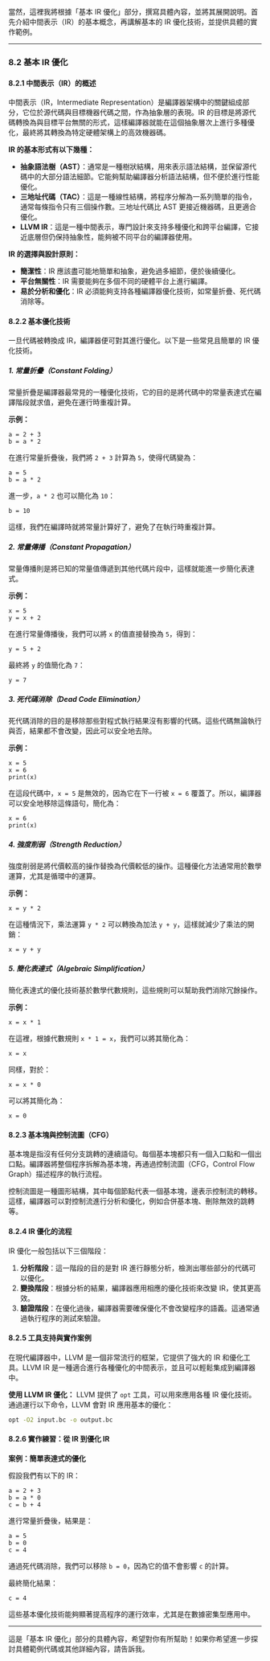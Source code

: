 當然，這裡我將根據「基本 IR 優化」部分，撰寫具體內容，並將其展開說明。首先介紹中間表示（IR）的基本概念，再講解基本的 IR 優化技術，並提供具體的實作範例。

---

### **8.2 基本 IR 優化**

#### **8.2.1 中間表示（IR）的概述**

中間表示（IR，Intermediate Representation）是編譯器架構中的關鍵組成部分，它位於源代碼與目標機器代碼之間，作為抽象層的表現。IR 的目標是將源代碼轉換為與目標平台無關的形式，這樣編譯器就能在這個抽象層次上進行多種優化，最終將其轉換為特定硬體架構上的高效機器碼。

**IR 的基本形式有以下幾種：**

- **抽象語法樹（AST）**：通常是一種樹狀結構，用來表示語法結構，並保留源代碼中的大部分語法細節。它能夠幫助編譯器分析語法結構，但不便於進行性能優化。
- **三地址代碼（TAC）**：這是一種線性結構，將程序分解為一系列簡單的指令，通常每條指令只有三個操作數。三地址代碼比 AST 更接近機器碼，且更適合優化。
- **LLVM IR**：這是一種中間表示，專門設計來支持多種優化和跨平台編譯，它接近底層但仍保持抽象性，能夠被不同平台的編譯器使用。

**IR 的選擇與設計原則：**
- **簡潔性**：IR 應該盡可能地簡單和抽象，避免過多細節，便於後續優化。
- **平台無關性**：IR 需要能夠在多個不同的硬體平台上進行編譯。
- **易於分析和優化**：IR 必須能夠支持各種編譯器優化技術，如常量折疊、死代碼消除等。

#### **8.2.2 基本優化技術**

一旦代碼被轉換成 IR，編譯器便可對其進行優化。以下是一些常見且簡單的 IR 優化技術。

##### **1. 常量折疊（Constant Folding）**

常量折疊是編譯器最常見的一種優化技術，它的目的是將代碼中的常量表達式在編譯階段就求值，避免在運行時重複計算。

**示例：**
```ir
a = 2 + 3
b = a * 2
```

在進行常量折疊後，我們將 `2 + 3` 計算為 `5`，使得代碼變為：
```ir
a = 5
b = a * 2
```
進一步，`a * 2` 也可以簡化為 `10`：
```ir
b = 10
```
這樣，我們在編譯時就將常量計算好了，避免了在執行時重複計算。

##### **2. 常量傳播（Constant Propagation）**

常量傳播則是將已知的常量值傳遞到其他代碼片段中，這樣就能進一步簡化表達式。

**示例：**
```ir
x = 5
y = x + 2
```

在進行常量傳播後，我們可以將 `x` 的值直接替換為 `5`，得到：
```ir
y = 5 + 2
```
最終將 `y` 的值簡化為 `7`：
```ir
y = 7
```

##### **3. 死代碼消除（Dead Code Elimination）**

死代碼消除的目的是移除那些對程式執行結果沒有影響的代碼。這些代碼無論執行與否，結果都不會改變，因此可以安全地去除。

**示例：**
```ir
x = 5
x = 6
print(x)
```

在這段代碼中，`x = 5` 是無效的，因為它在下一行被 `x = 6` 覆蓋了。所以，編譯器可以安全地移除這條語句，簡化為：
```ir
x = 6
print(x)
```

##### **4. 強度削弱（Strength Reduction）**

強度削弱是將代價較高的操作替換為代價較低的操作。這種優化方法通常用於數學運算，尤其是循環中的運算。

**示例：**
```ir
x = y * 2
```

在這種情況下，乘法運算 `y * 2` 可以轉換為加法 `y + y`，這樣就減少了乘法的開銷：
```ir
x = y + y
```

##### **5. 簡化表達式（Algebraic Simplification）**

簡化表達式的優化技術基於數學代數規則，這些規則可以幫助我們消除冗餘操作。

**示例：**
```ir
x = x * 1
```

在這裡，根據代數規則 `x * 1 = x`，我們可以將其簡化為：
```ir
x = x
```

同樣，對於：
```ir
x = x * 0
```
可以將其簡化為：
```ir
x = 0
```

#### **8.2.3 基本塊與控制流圖（CFG）**

基本塊是指沒有任何分支跳轉的連續語句。每個基本塊都只有一個入口點和一個出口點。編譯器將整個程序拆解為基本塊，再通過控制流圖（CFG，Control Flow Graph）描述程序的執行流程。

控制流圖是一種圖形結構，其中每個節點代表一個基本塊，邊表示控制流的轉移。這樣，編譯器可以對控制流進行分析和優化，例如合併基本塊、刪除無效的跳轉等。

#### **8.2.4 IR 優化的流程**

IR 優化一般包括以下三個階段：
1. **分析階段**：這一階段的目的是對 IR 進行靜態分析，檢測出哪些部分的代碼可以優化。
2. **變換階段**：根據分析的結果，編譯器應用相應的優化技術來改變 IR，使其更高效。
3. **驗證階段**：在優化過後，編譯器需要確保優化不會改變程序的語義。這通常通過執行程序的測試來驗證。

#### **8.2.5 工具支持與實作案例**

在現代編譯器中，LLVM 是一個非常流行的框架，它提供了強大的 IR 和優化工具。LLVM IR 是一種適合進行各種優化的中間表示，並且可以輕鬆集成到編譯器中。

**使用 LLVM IR 優化：**
LLVM 提供了 `opt` 工具，可以用來應用各種 IR 優化技術。通過運行以下命令，LLVM 會對 IR 應用基本的優化：
```bash
opt -O2 input.bc -o output.bc
```

#### **8.2.6 實作練習：從 IR 到優化 IR**

**案例：簡單表達式的優化**

假設我們有以下的 IR：
```ir
a = 2 + 3
b = a * 0
c = b + 4
```

進行常量折疊後，結果是：
```ir
a = 5
b = 0
c = 4
```

通過死代碼消除，我們可以移除 `b = 0`，因為它的值不會影響 `c` 的計算。

最終簡化結果：
```ir
c = 4
```

這些基本優化技術能夠顯著提高程序的運行效率，尤其是在數據密集型應用中。

---

這是「基本 IR 優化」部分的具體內容，希望對你有所幫助！如果你希望進一步探討具體範例代碼或其他詳細內容，請告訴我。